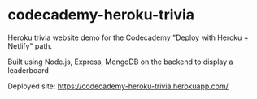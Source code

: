 # codecademy-heroku-trivia

Heroku trivia website demo for the Codecademy "Deploy with Heroku + Netlify" path.

Built using Node.js, Express, MongoDB on the backend to display a leaderboard

Deployed site: https://codecademy-heroku-trivia.herokuapp.com/
